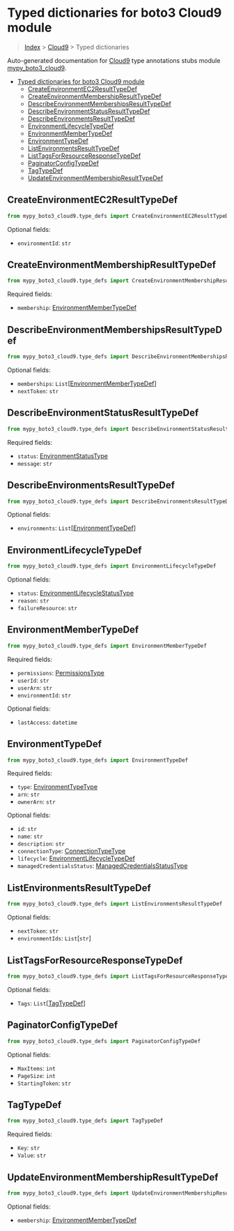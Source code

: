 # Typed dictionaries for boto3 Cloud9 module

> [Index](..) > [Cloud9](.) > Typed dictionaries

Auto-generated documentation for
[Cloud9](https://boto3.amazonaws.com/v1/documentation/api/1.17.73/reference/services/cloud9.html#Cloud9)
type annotations stubs module
[mypy_boto3_cloud9](https://pypi.org/project/mypy-boto3-cloud9/).

- [Typed dictionaries for boto3 Cloud9 module](#typed-dictionaries-for-boto3-cloud9-module)
  - [CreateEnvironmentEC2ResultTypeDef](#createenvironmentec2resulttypedef)
  - [CreateEnvironmentMembershipResultTypeDef](#createenvironmentmembershipresulttypedef)
  - [DescribeEnvironmentMembershipsResultTypeDef](#describeenvironmentmembershipsresulttypedef)
  - [DescribeEnvironmentStatusResultTypeDef](#describeenvironmentstatusresulttypedef)
  - [DescribeEnvironmentsResultTypeDef](#describeenvironmentsresulttypedef)
  - [EnvironmentLifecycleTypeDef](#environmentlifecycletypedef)
  - [EnvironmentMemberTypeDef](#environmentmembertypedef)
  - [EnvironmentTypeDef](#environmenttypedef)
  - [ListEnvironmentsResultTypeDef](#listenvironmentsresulttypedef)
  - [ListTagsForResourceResponseTypeDef](#listtagsforresourceresponsetypedef)
  - [PaginatorConfigTypeDef](#paginatorconfigtypedef)
  - [TagTypeDef](#tagtypedef)
  - [UpdateEnvironmentMembershipResultTypeDef](#updateenvironmentmembershipresulttypedef)

## CreateEnvironmentEC2ResultTypeDef

```python
from mypy_boto3_cloud9.type_defs import CreateEnvironmentEC2ResultTypeDef
```

Optional fields:

- `environmentId`: `str`

## CreateEnvironmentMembershipResultTypeDef

```python
from mypy_boto3_cloud9.type_defs import CreateEnvironmentMembershipResultTypeDef
```

Required fields:

- `membership`:
  [EnvironmentMemberTypeDef](./type_defs.md#environmentmembertypedef)

## DescribeEnvironmentMembershipsResultTypeDef

```python
from mypy_boto3_cloud9.type_defs import DescribeEnvironmentMembershipsResultTypeDef
```

Optional fields:

- `memberships`:
  `List`\[[EnvironmentMemberTypeDef](./type_defs.md#environmentmembertypedef)\]
- `nextToken`: `str`

## DescribeEnvironmentStatusResultTypeDef

```python
from mypy_boto3_cloud9.type_defs import DescribeEnvironmentStatusResultTypeDef
```

Required fields:

- `status`: [EnvironmentStatusType](./literals.md#environmentstatustype)
- `message`: `str`

## DescribeEnvironmentsResultTypeDef

```python
from mypy_boto3_cloud9.type_defs import DescribeEnvironmentsResultTypeDef
```

Optional fields:

- `environments`:
  `List`\[[EnvironmentTypeDef](./type_defs.md#environmenttypedef)\]

## EnvironmentLifecycleTypeDef

```python
from mypy_boto3_cloud9.type_defs import EnvironmentLifecycleTypeDef
```

Optional fields:

- `status`:
  [EnvironmentLifecycleStatusType](./literals.md#environmentlifecyclestatustype)
- `reason`: `str`
- `failureResource`: `str`

## EnvironmentMemberTypeDef

```python
from mypy_boto3_cloud9.type_defs import EnvironmentMemberTypeDef
```

Required fields:

- `permissions`: [PermissionsType](./literals.md#permissionstype)
- `userId`: `str`
- `userArn`: `str`
- `environmentId`: `str`

Optional fields:

- `lastAccess`: `datetime`

## EnvironmentTypeDef

```python
from mypy_boto3_cloud9.type_defs import EnvironmentTypeDef
```

Required fields:

- `type`: [EnvironmentTypeType](./literals.md#environmenttypetype)
- `arn`: `str`
- `ownerArn`: `str`

Optional fields:

- `id`: `str`
- `name`: `str`
- `description`: `str`
- `connectionType`: [ConnectionTypeType](./literals.md#connectiontypetype)
- `lifecycle`:
  [EnvironmentLifecycleTypeDef](./type_defs.md#environmentlifecycletypedef)
- `managedCredentialsStatus`:
  [ManagedCredentialsStatusType](./literals.md#managedcredentialsstatustype)

## ListEnvironmentsResultTypeDef

```python
from mypy_boto3_cloud9.type_defs import ListEnvironmentsResultTypeDef
```

Optional fields:

- `nextToken`: `str`
- `environmentIds`: `List`\[`str`\]

## ListTagsForResourceResponseTypeDef

```python
from mypy_boto3_cloud9.type_defs import ListTagsForResourceResponseTypeDef
```

Optional fields:

- `Tags`: `List`\[[TagTypeDef](./type_defs.md#tagtypedef)\]

## PaginatorConfigTypeDef

```python
from mypy_boto3_cloud9.type_defs import PaginatorConfigTypeDef
```

Optional fields:

- `MaxItems`: `int`
- `PageSize`: `int`
- `StartingToken`: `str`

## TagTypeDef

```python
from mypy_boto3_cloud9.type_defs import TagTypeDef
```

Required fields:

- `Key`: `str`
- `Value`: `str`

## UpdateEnvironmentMembershipResultTypeDef

```python
from mypy_boto3_cloud9.type_defs import UpdateEnvironmentMembershipResultTypeDef
```

Optional fields:

- `membership`:
  [EnvironmentMemberTypeDef](./type_defs.md#environmentmembertypedef)
